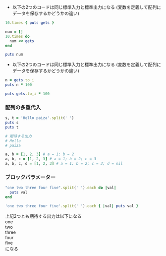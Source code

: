 ```ruby

```
- 以下の2つのコードは同じ標準入力と標準出力になる (変数を定義して配列にデータを保存するかどうかの違い)
```ruby
10.times { puts gets }
```
```ruby
num = []
10.times do
  num << gets
end

puts num
```

- 以下の2つのコードは同じ標準入力と標準出力になる (変数を定義して配列にデータを保存するかどうかの違い)
```ruby
n = gets.to_i
puts n * 100
```
```ruby
puts gets.to_i * 100
```

### 配列の多重代入
```ruby
s, t = 'Hello paiza'.split(' ')
puts s
puts t

# 期待する出力
# Hello
# paiza
```
```ruby
a, b = [1, 2, 3] # a = 1; b = 2
a, b, c = [1, 2, 3] # a = 1; b = 2; c = 3
a, b, c, d = [1, 2, 3] # a = 1; b = 2; c = 3; d = nil

```

### ブロックパラメーター
```ruby
"one two three four five".split(' ').each do |val|
  puts val
end
```
```ruby
'one two three four five'.split(' ').each { |val| puts val }
```
上記2つとも期待する出力は以下になる  
one  
two  
three  
four  
five  
になる
